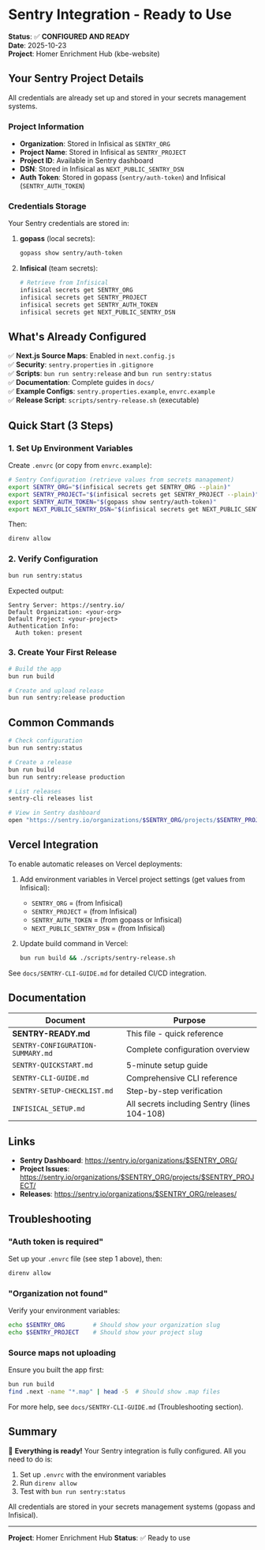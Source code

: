 # Sentry Integration - Ready to Use

**Status**: ✅ **CONFIGURED AND READY**  
**Date**: 2025-10-23  
**Project**: Homer Enrichment Hub (kbe-website)

## Your Sentry Project Details

All credentials are already set up and stored in your secrets management systems.

### Project Information

- **Organization**: Stored in Infisical as `SENTRY_ORG`
- **Project Name**: Stored in Infisical as `SENTRY_PROJECT`
- **Project ID**: Available in Sentry dashboard
- **DSN**: Stored in Infisical as `NEXT_PUBLIC_SENTRY_DSN`
- **Auth Token**: Stored in gopass (`sentry/auth-token`) and Infisical (`SENTRY_AUTH_TOKEN`)

### Credentials Storage

Your Sentry credentials are stored in:

1. **gopass** (local secrets):
   ```bash
   gopass show sentry/auth-token
   ```

2. **Infisical** (team secrets):
   ```bash
   # Retrieve from Infisical
   infisical secrets get SENTRY_ORG
   infisical secrets get SENTRY_PROJECT
   infisical secrets get SENTRY_AUTH_TOKEN
   infisical secrets get NEXT_PUBLIC_SENTRY_DSN
   ```

## What's Already Configured

✅ **Next.js Source Maps**: Enabled in `next.config.js`  
✅ **Security**: `sentry.properties` in `.gitignore`  
✅ **Scripts**: `bun run sentry:release` and `bun run sentry:status`  
✅ **Documentation**: Complete guides in `docs/`  
✅ **Example Configs**: `sentry.properties.example`, `envrc.example`  
✅ **Release Script**: `scripts/sentry-release.sh` (executable)

## Quick Start (3 Steps)

### 1. Set Up Environment Variables

Create `.envrc` (or copy from `envrc.example`):

```bash
# Sentry Configuration (retrieve values from secrets management)
export SENTRY_ORG="$(infisical secrets get SENTRY_ORG --plain)"
export SENTRY_PROJECT="$(infisical secrets get SENTRY_PROJECT --plain)"
export SENTRY_AUTH_TOKEN="$(gopass show sentry/auth-token)"
export NEXT_PUBLIC_SENTRY_DSN="$(infisical secrets get NEXT_PUBLIC_SENTRY_DSN --plain)"
```

Then:
```bash
direnv allow
```

### 2. Verify Configuration

```bash
bun run sentry:status
```

Expected output:
```
Sentry Server: https://sentry.io/
Default Organization: <your-org>
Default Project: <your-project>
Authentication Info:
  Auth token: present
```

### 3. Create Your First Release

```bash
# Build the app
bun run build

# Create and upload release
bun run sentry:release production
```

## Common Commands

```bash
# Check configuration
bun run sentry:status

# Create a release
bun run build
bun run sentry:release production

# List releases
sentry-cli releases list

# View in Sentry dashboard
open "https://sentry.io/organizations/$SENTRY_ORG/projects/$SENTRY_PROJECT/"
```

## Vercel Integration

To enable automatic releases on Vercel deployments:

1. Add environment variables in Vercel project settings (get values from Infisical):
   - `SENTRY_ORG` = (from Infisical)
   - `SENTRY_PROJECT` = (from Infisical)
   - `SENTRY_AUTH_TOKEN` = (from gopass or Infisical)
   - `NEXT_PUBLIC_SENTRY_DSN` = (from Infisical)

2. Update build command in Vercel:
   ```bash
   bun run build && ./scripts/sentry-release.sh
   ```

See `docs/SENTRY-CLI-GUIDE.md` for detailed CI/CD integration.

## Documentation

| Document | Purpose |
|----------|---------|
| **SENTRY-READY.md** | This file - quick reference |
| `SENTRY-CONFIGURATION-SUMMARY.md` | Complete configuration overview |
| `SENTRY-QUICKSTART.md` | 5-minute setup guide |
| `SENTRY-CLI-GUIDE.md` | Comprehensive CLI reference |
| `SENTRY-SETUP-CHECKLIST.md` | Step-by-step verification |
| `INFISICAL_SETUP.md` | All secrets including Sentry (lines 104-108) |

## Links

- **Sentry Dashboard**: https://sentry.io/organizations/$SENTRY_ORG/
- **Project Issues**: https://sentry.io/organizations/$SENTRY_ORG/projects/$SENTRY_PROJECT/
- **Releases**: https://sentry.io/organizations/$SENTRY_ORG/releases/

## Troubleshooting

### "Auth token is required"

Set up your `.envrc` file (see step 1 above), then:
```bash
direnv allow
```

### "Organization not found"

Verify your environment variables:
```bash
echo $SENTRY_ORG        # Should show your organization slug
echo $SENTRY_PROJECT    # Should show your project slug
```

### Source maps not uploading

Ensure you built the app first:
```bash
bun run build
find .next -name "*.map" | head -5  # Should show .map files
```

For more help, see `docs/SENTRY-CLI-GUIDE.md` (Troubleshooting section).

## Summary

🎉 **Everything is ready!** Your Sentry integration is fully configured. All you need to do is:

1. Set up `.envrc` with the environment variables
2. Run `direnv allow`
3. Test with `bun run sentry:status`

All credentials are stored in your secrets management systems (gopass and Infisical).

---

**Project**: Homer Enrichment Hub
**Status**: ✅ Ready to use
